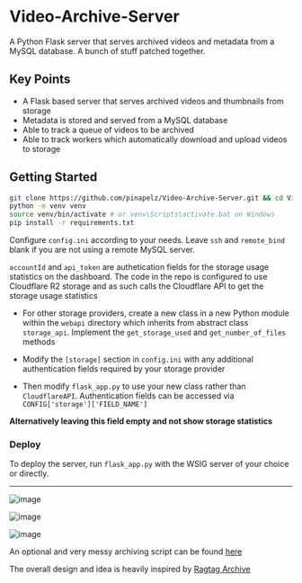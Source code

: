 # Video-Archive-Server

A Python Flask server that serves archived videos and metadata from a MySQL database. A bunch of stuff patched together.

## Key Points
- A Flask based server that serves archived videos and thumbnails from storage
- Metadata is stored and served from a MySQL database
- Able to track a queue of videos to be archived
- Able to track workers which automatically download and upload videos to storage


## Getting Started
```bash
git clone https://github.com/pinapelz/Video-Archive-Server.git && cd Video-Archive-Server
python -m venv venv
source venv/bin/activate # or venv\Scripts\activate.bat on Windows
pip install -r requirements.txt
```
Configure `config.ini` according to your needs. Leave `ssh` and `remote_bind` blank if you are not using a remote MySQL server.

`accountId` and `api_token` are authetication fields for the storage usage statistics on the dashboard. The code in the repo is configured to use Cloudflare R2 storage and as such calls the Cloudflare API to get the storage usage statistics

- For other storage providers, create a new class in a new Python module within the `webapi` directory which inherits from abstract class `storage_api`. Implement the `get_storage_used` and `get_number_of_files` methods

- Modify the `[storage]` section in  `config.ini` with any additional authentication fields required by your storage provider

- Then modify `flask_app.py` to use your new class rather than `CloudflareAPI`. Authentication fields can be accessed via `CONFIG['storage']['FIELD_NAME']`

**Alternatively leaving this field empty and not show storage statistics**

### Deploy
To deploy the server, run `flask_app.py` with the WSIG server of your choice or directly.

---

![image](https://github.com/pinapelz/Video-Archive-Server/assets/21994085/eb626166-f6db-43c9-89d3-4986c6a8d2cd)

![image](https://github.com/pinapelz/Video-Archive-Server/assets/21994085/2602aadb-5b33-4659-9da5-117aa2f92e3f)

![image](https://github.com/pinapelz/Video-Archive-Server/assets/21994085/16646e1e-977c-4c92-92e8-4d18963a2db4)

An optional and very messy archiving script can be found [here](https://github.com/pinapelz/Video-Archive-Worker)

The overall design and idea is heavily inspired by [Ragtag Archive](https://archive.ragtag.moe/)

